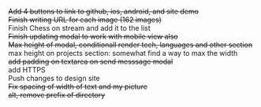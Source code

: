 ~~Add 4 buttons to link to github, ios, android, and site demo~~    
~~Finish writing URL for each image (162 images)~~    
Finish Chess on stream and add it to the list    
~~Finish updating modal to work with mobile view also~~    
~~Max height of modal, conditionall render tech, languages and other section~~    
max height on projects section: somewhat find a way to max the width     
~~add padding on textarea on send messsage modal~~    
add HTTPS    
Push changes to design site    
~~Fix spacing of width of  text and my picture~~     
~~alt, remove prefix of directory~~    